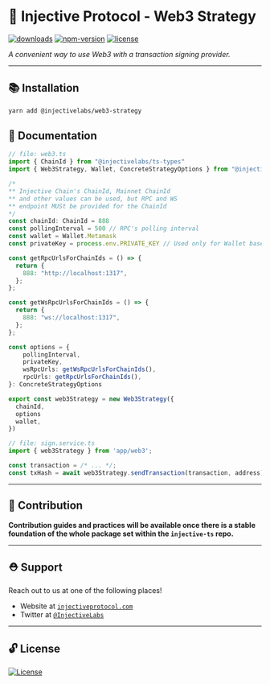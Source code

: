 # 🌟 Injective Protocol - Web3 Strategy

[![downloads](https://img.shields.io/npm/dm/@injectivelabs/web3-strategy.svg)](https://www.npmjs.com/package/@injectivelabs/web3-strategy)
[![npm-version](https://img.shields.io/npm/v/@injectivelabs/web3-strategy.svg)](https://www.npmjs.com/package/@injectivelabs/web3-strategy)
[![license](https://img.shields.io/npm/l/express.svg)]()

_A convenient way to use Web3 with a transaction signing provider._

---

## 📚 Installation

```bash
yarn add @injectivelabs/web3-strategy
```

## 📖 Documentation

```ts
// file: web3.ts
import { ChainId } from "@injectivelabs/ts-types"
import { Web3Strategy, Wallet, ConcreteStrategyOptions } from "@injectivelabs/web3-strategy";

/*
** Injective Chain's ChainId, Mainnet ChainId
** and other values can be used, but RPC and WS
** endpoint MUSt be provided for the ChainId
*/
const chainId: ChainId = 888
const pollingInterval = 500 // RPC's polling interval
const wallet = Wallet.Metamask
const privateKey = process.env.PRIVATE_KEY // Used only for Wallet based Subprovider (not needed for Metamask)

const getRpcUrlsForChainIds = () => {
  return {
    888: "http://localhost:1317",
  };
};

const getWsRpcUrlsForChainIds = () => {
  return {
    888: "ws://localhost:1317",
  };
};

const options = {
    pollingInterval,
    privateKey,
    wsRpcUrls: getWsRpcUrlsForChainIds(),
    rpcUrls: getRpcUrlsForChainIds(),
}: ConcreteStrategyOptions

export const web3Strategy = new Web3Strategy({
  chainId,
  options
  wallet,
})
```

```ts
// file: sign.service.ts
import { web3Strategy } from 'app/web3';

const transaction = /* ... */;
const txHash = await web3Strategy.sendTransaction(transaction, address);
```

---

## 📜 Contribution

**Contribution guides and practices will be available once there is a stable foundation of the whole package set within the `injective-ts` repo.**

---

## ⛑ Support

Reach out to us at one of the following places!

- Website at <a href="https://injectiveprotocol.com" target="_blank">`injectiveprotocol.com`</a>
- Twitter at <a href="https://twitter.com/InjectiveLabs" target="_blank">`@InjectiveLabs`</a>

---

## 🔓 License

[![License](https://img.shields.io/:license-mit-blue.svg?style=flat-square)](https://badges.mit-license.org)
